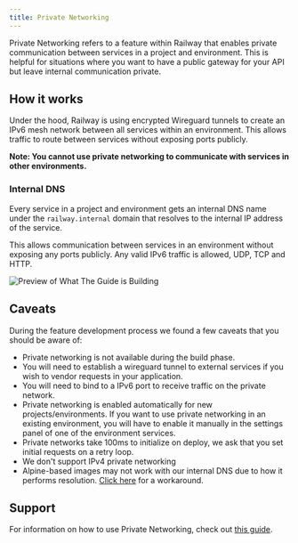 ```yaml
---
title: Private Networking
---
```


Private Networking refers to a feature within Railway that enables private communication between services in a project and environment. This is helpful for situations where you want to have a public gateway for your API but leave internal communication private.

## How it works

Under the hood, Railway is using encrypted Wireguard tunnels to create an IPv6 mesh network between all services within an environment. This allows traffic to route between services without exposing ports publicly.

**Note: You cannot use private networking to communicate with services in other environments.**

### Internal DNS

Every service in a project and environment gets an internal DNS name under the `railway.internal` domain that resolves to the internal IP address of the service. 

This allows communication between services in an environment without exposing any ports publicly. Any valid IPv6 traffic is allowed, UDP, TCP and HTTP.

<Image src="https://res.cloudinary.com/railway/image/upload/v1686946888/docs/CleanShot_2023-06-16_at_16.21.08_2x_lgp9ne.png"
alt="Preview of What The Guide is Building"
layout="intrinsic"
width={1310} height={420} quality={100} />

## Caveats

During the feature development process we found a few caveats that you should be aware of:

- Private networking is not available during the build phase.
- You will need to establish a wireguard tunnel to external services if you wish to vendor requests in your application.
- You will need to bind to a IPv6 port to receive traffic on the private network.
- Private networking is enabled automatically for new projects/environments. If you want to use private networking in an existing environment, you will have to enable it manually in the settings panel of one of the environment services.
- Private networks take 100ms to initialize on deploy, we ask that you set initial requests on a retry loop.
- We don't support IPv4 private networking
- Alpine-based images may not work with our internal DNS due to how it performs
  resolution. [Click here](/guides/private-networking#workaround-for-alpine-based-images) for a workaround.

## Support

For information on how to use Private Networking, check out [this guide](/guides/private-networking).